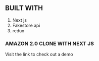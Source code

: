 
## BUILT WITH 
1) Next js
2) Fakestore api
3) redux



### AMAZON 2.0 CLONE WITH NEXT JS
Visit the link to check out a demo